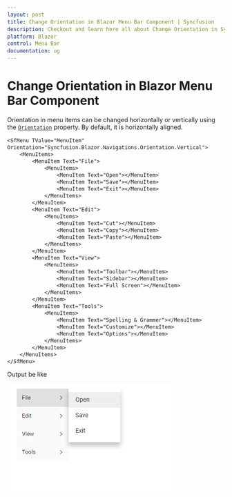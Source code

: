 ```yaml
---
layout: post
title: Change Orientation in Blazor Menu Bar Component | Syncfusion
description: Checkout and learn here all about Change Orientation in Syncfusion Blazor Menu Bar component and more.
platform: Blazor
control: Menu Bar 
documentation: ug
---
```


# Change Orientation in Blazor Menu Bar Component

Orientation in menu items can be changed horizontally or vertically using the [`Orientation`](https://help.syncfusion.com/cr/blazor/Syncfusion.Blazor~Syncfusion.Blazor.Navigations.SfMenu~Orientation.html) property. By default, it is horizontally aligned.

```cshtml
<SfMenu TValue="MenuItem" Orientation="Syncfusion.Blazor.Navigations.Orientation.Vertical">
    <MenuItems>
        <MenuItem Text="File">
            <MenuItems>
                <MenuItem Text="Open"></MenuItem>
                <MenuItem Text="Save"></MenuItem>
                <MenuItem Text="Exit"></MenuItem>
            </MenuItems>
        </MenuItem>
        <MenuItem Text="Edit">
            <MenuItems>
                <MenuItem Text="Cut"></MenuItem>
                <MenuItem Text="Copy"></MenuItem>
                <MenuItem Text="Paste"></MenuItem>
            </MenuItems>
        </MenuItem>
        <MenuItem Text="View">
            <MenuItems>
                <MenuItem Text="Toolbar"></MenuItem>
                <MenuItem Text="Sidebar"></MenuItem>
                <MenuItem Text="Full Screen"></MenuItem>
            </MenuItems>
        </MenuItem>
        <MenuItem Text="Tools">
            <MenuItems>
                <MenuItem Text="Spelling & Grammer"></MenuItem>
                <MenuItem Text="Customize"></MenuItem>
                <MenuItem Text="Options"></MenuItem>
            </MenuItems>
        </MenuItem>
    </MenuItems>
</SfMenu>

```

Output be like

![Menu Sample](./../images/orientation.png)